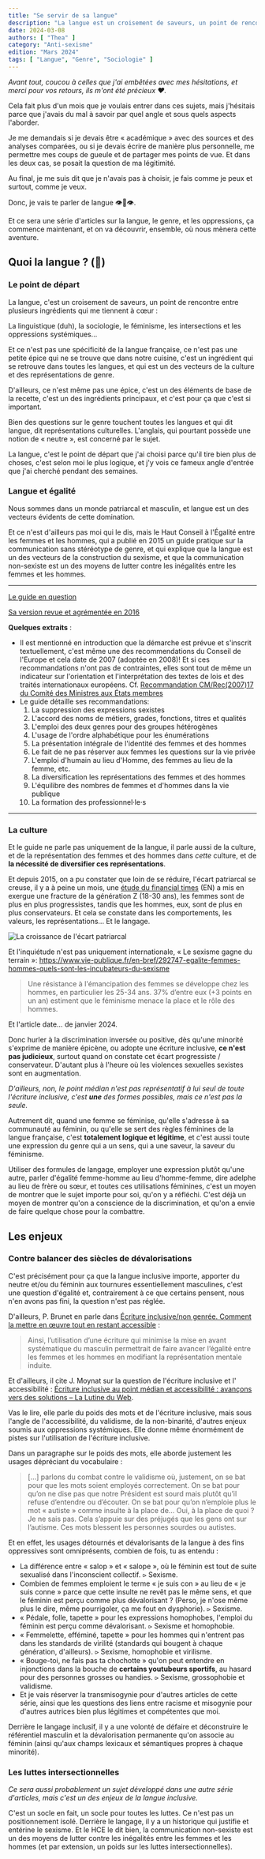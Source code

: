 ```yaml
---
title: "Se servir de sa langue"
description: "La langue est un croisement de saveurs, un point de rencontre entre plusieurs ingrédients : la linguistique, la sociologie, le féminisme, les intersections et les oppressions systémiques… Elle est un des vecteurs des représentations de genre."
date: 2024-03-08
authors: [ "Thea" ]
category: "Anti-sexisme"
edition: "Mars 2024"
tags: [ "Langue", "Genre", "Sociologie" ]
---
```


*Avant tout, coucou à celles que j'ai embêtées avec mes hésitations, et merci pour vos retours, ils m'ont été précieux
❤️.*

Cela fait plus d'un mois que je voulais entrer dans ces sujets, mais j'hésitais parce que j'avais du mal à savoir par quel angle et sous quels aspects l'aborder.

Je me demandais si je devais être « académique » avec des sources et des analyses comparées, ou si je devais écrire de manière plus personnelle, me permettre mes coups de gueule et de partager mes points de vue. Et dans les deux cas, se posait la question de ma légitimité.

Au final, je me suis dit que je n'avais pas à choisir, je fais comme je peux et surtout, comme je veux.

Donc, je vais te parler de langue 👁️👅👁️.

Et ce sera une série d'articles sur la langue, le genre, et les oppressions, ça commence maintenant, et on va découvrir, ensemble, où nous mènera cette aventure.

## Quoi la langue ? (👅)

### Le point de départ

La langue, c'est un croisement de saveurs, un point de rencontre entre plusieurs ingrédients qui me tiennent à cœur :

La linguistique (duh), la sociologie, le féminisme, les intersections et les oppressions systémiques…

Et ce n'est pas une spécificité de la langue française, ce n'est pas une petite épice qui ne se trouve que dans notre cuisine, c'est un ingrédient qui se retrouve dans toutes les langues, et qui est un des vecteurs de la culture et des représentations de genre.

D'ailleurs, ce n'est même pas une épice, c'est un des éléments de base de la recette, c'est un des ingrédients principaux, et c'est pour ça que c'est si important.

Bien des questions sur le genre touchent toutes les langues et qui dit langue, dit représentations culturelles. L'anglais, qui pourtant possède une notion de « neutre », est concerné par le sujet.

La langue, c'est le point de départ que j'ai choisi parce qu'il tire bien plus de choses, c'est selon moi le plus logique, et j'y vois ce fameux angle d'entrée que j'ai cherché pendant des semaines.

### Langue et égalité

Nous sommes dans un monde patriarcal et masculin, et langue est un des vecteurs évidents de cette domination.

Et ce n'est d'ailleurs pas moi qui le dis, mais le Haut Conseil à l'Égalité entre les femmes et les hommes, qui a publié en 2015 un guide pratique sur la communication sans stéréotype de genre, et qui explique que la langue est un des vecteurs de la construction du sexisme, et que la communication non-sexiste est un des moyens de lutter contre les inégalités entre les femmes et les hommes.

---

[Le guide en question](https://www.haut-conseil-egalite.gouv.fr/IMG/pdf/hcefh__guide_pratique_com_sans_stereo-_vf-_2015_11_05.pdf)

[Sa version revue et agrémentée en 2016](https://haut-conseil-egalite.gouv.fr/IMG/pdf/guide_pour_une_communication_publique_sans_stereotype_de_sexe_vf_2016_11_02.compressed-2.pdf)

**Quelques extraits** :

- Il est mentionné en introduction que la démarche est prévue et s'inscrit textuellement, c'est même une des recommendations du Conseil de l'Europe et cela date de 2007 (adoptée en 2008)! Et si ces recommandations n'ont pas de contraintes, elles sont tout de même un indicateur sur l'orientation et l'interprétation des textes de lois et des traités internationaux européens. Cf. [Recommandation CM/Rec(2007)17 du Comité des Ministres aux États membres](https://search.coe.int/cm/Pages/result_details.aspx?ObjectID=09000016805d4ab3)
- Le guide détaille ses recommandations:
    1. La suppression des expressions sexistes
    2. L'accord des noms de métiers, grades, fonctions, titres et qualités
    3. L'emploi des deux genres pour des groupes hétérogènes
    4. L'usage de l'ordre alphabétique pour les énumérations
    5. La présentation intégrale de l'identité des femmes et des hommes
    6. Le fait de ne pas réserver aux femmes les questions sur la vie privée
    7. L'emploi d'humain au lieu d'Homme, des femmes au lieu de la femme, etc.
    8. La diversification les représentations des femmes et des hommes
    9. L'équilibre des nombres de femmes et d'hommes dans la vie publique
    10. La formation des professionnel·le·s

---

### La culture

Et le guide ne parle pas uniquement de la langue, il parle aussi de la culture, et de la représentation des femmes et des hommes dans *cette* culture, et de **la nécessité de diversifier ces représentations**.

Et depuis 2015, on a pu constater que loin de se réduire, l'écart patriarcal se creuse, il y a à peine un mois, une [étude du financial times](https://www.ft.com/content/29fd9b5c-2f35-41bf-9d4c-994db4e12998) (EN) a mis en exergue
une fracture de la génération Z (18-30 ans), les femmes sont de plus en plus progressistes, tandis que les hommes, eux, sont de plus en plus conservateurs. Et cela se constate dans les comportements, les valeurs, les représentations... Et le langage.

![La croissance de l'écart patriarcal](/img/posts/2024-03-03-se-servir-de-sa-langue/gap.png)

Et l'inquiétude n'est pas uniquement internationale, « Le sexisme gagne du terrain »: https://www.vie-publique.fr/en-bref/292747-egalite-femmes-hommes-quels-sont-les-incubateurs-du-sexisme

> Une résistance à l'émancipation des femmes se développe chez les hommes, en particulier les 25-34 ans. 37% d’entre eux (+3 points en un an) estiment que le féminisme menace la place et le rôle des hommes.

Et l'article date… de janvier 2024.

Donc hurler à la discrimination inversée ou positive, dès qu'une minorité s'exprime de manière épicène, ou adopte une écriture inclusive, **ce n'est pas judicieux**, surtout quand on constate cet écart progressiste / conservateur. D'autant plus à l'heure où les violences sexuelles sexistes sont en augmentation.

*D'ailleurs, non, le point médian n'est pas représentatif à lui seul de toute l'écriture inclusive, c'est **une** des
formes possibles, mais ce n'est pas la seule.*

Autrement dit, quand une femme se féminise, qu'elle s'adresse à sa communauté au féminin, ou qu'elle se sert des règles féminines de la langue française, c'est **totalement logique et légitime**, et c'est aussi toute une expression du genre qui a un sens, qui a une saveur, la saveur du féminisme.

Utiliser des formules de langage, employer une expression plutôt qu'une autre, parler d'égalité femme-homme au lieu d'homme-femme, dire adelphe au lieu de frère ou sœur, et toutes ces utilisations féminines, c'est un moyen de montrer que le sujet importe pour soi, qu'on y a réfléchi. C'est déjà un moyen de montrer qu'on a conscience de la discrimination, et qu'on a envie de faire quelque chose pour la combattre.

## Les enjeux

### Contre balancer des siècles de dévalorisations

C'est précisément pour ça que la langue inclusive importe, apporter du neutre et/ou du féminin aux tournures essentiellement masculines, c'est une question d'égalité et, contrairement à ce que certains pensent, nous n'en avons pas fini, la question n'est pas réglée.

D'ailleurs, P. Brunet en parle dans [Écriture inclusive/non genrée. Comment la mettre en œuvre tout en restant accessible](https://www.cairn.info/revue-la-nouvelle-revue-education-et-societe-inclusives-2022-1-page-245.htm?contenu=article) :

> Ainsi, l’utilisation d’une écriture qui minimise la mise en avant systématique du masculin permettrait de faire avancer l’égalité entre les femmes et les hommes en modifiant la représentation mentale induite.

Et d'ailleurs, il cite J. Moynat sur la question de l'écriture inclusive et l' accessibilité : [Écriture inclusive au point médian et accessibilité : avançons vers des solutions – La Lutine du Web](https://www.lalutineduweb.fr/ecriture-inclusive-accessibilite-solutions/).

Vas le lire, elle parle du poids des mots et de l'écriture inclusive, mais sous l'angle de l'accessibilité, du validisme, de la non-binarité, d'autres enjeux soumis aux oppressions systémiques. Elle donne même énormément de pistes sur l'utilisation de l'écriture inclusive.

Dans un paragraphe sur le poids des mots, elle aborde justement les usages dépréciant du vocabulaire :

> […] parlons du combat contre le validisme où, justement, on se bat pour que les mots soient employés correctement. On se bat pour qu’on ne dise pas que notre Président est sourd mais plutôt qu’il refuse d’entendre ou d’écouter. On se bat pour qu’on n’emploie plus le mot « autiste » comme insulte à la place de… Oui, à la place de quoi ? Je ne sais pas. Cela s’appuie sur des préjugés que les gens ont sur l’autisme. Ces mots blessent les personnes sourdes ou autistes.

Et en effet, les usages détournés et dévalorisants de la langue à des fins oppressives sont omniprésents, combien de fois, tu as entendu :

- La différence entre « salop » et « salope », où le féminin est tout de suite sexualisé dans l'inconscient collectif. ⪧ Sexisme.
- Combien de femmes emploient le terme « je suis con » au lieu de « je suis conne » parce que cette insulte ne revêt pas le même sens, et que le féminin est perçu comme plus dévalorisant ? (Perso, je n'ose même plus le dire, même pourrigoler, ça me fout en dysphorie). ⪧ Sexisme.
- « Pédale, folle, tapette » pour les expressions homophobes, l'emploi du féminin est perçu comme dévalorisant. ⪧ Sexisme et homophobie.
- « Femmelette, efféminé, tapette » pour les hommes qui n'entrent pas dans les standards de virilité (standards qui bougent à chaque génération, d'ailleurs). ⪧ Sexisme, homophobie et virilisme.
- « Bouge-toi, ne fais pas ta chochotte » qu'on peut entendre en injonctions dans la bouche de **certains youtubeurs sportifs**, au hasard pour des personnes grosses ou handies. ⪧ Sexisme, grossophobie et validisme.
- Et je vais réserver la transmisogynie pour d'autres articles de cette série, ainsi que les questions des liens entre racisme et misogynie pour d'autres autrices bien plus légitimes et compétentes que moi.

Derrière le langage inclusif, il y a une volonté de défaire et déconstruire le référentiel masculin et la dévalorisation permanente qu'on associe au féminin (ainsi qu'aux champs lexicaux et sémantiques propres à chaque minorité).

### Les luttes intersectionnelles

*Ce sera aussi probablement un sujet développé dans une autre série d'articles, mais c'est un des enjeux de la langue
inclusive.*

C'est un socle en fait, un socle pour toutes les luttes. Ce n'est pas un positionnement isolé. Derrière le langage, il y a un historique qui justifie et entérine le sexisme. Et le HCE le dit bien, la communication non-sexiste est un des moyens de lutter contre les inégalités entre les femmes et les hommes (et par extension, un poids sur les luttes intersectionnelles).
